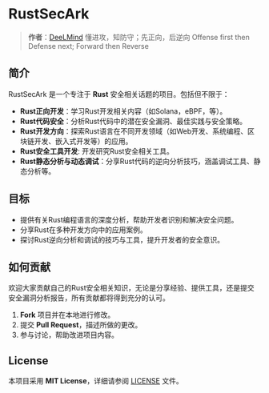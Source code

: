 # RustSecArk

> **作者**：[DeeLMind](https://deelmind.com/)
> 懂进攻，知防守；先正向，后逆向
> Offense first then Defense next; Forward then Reverse

## 简介

RustSecArk 是一个专注于 **Rust** 安全相关话题的项目。包括但不限于：

- **Rust正向开发**：学习Rust开发相关内容（如Solana，eBPF，等）。
- **Rust代码安全**：分析Rust代码中的潜在安全漏洞、最佳实践与安全策略。
- **Rust开发方向**：探索Rust语言在不同开发领域（如Web开发、系统编程、区块链开发、嵌入式开发等）的应用。
- **Rust安全工具开发**: 开发研究Rust安全相关工具。
- **Rust静态分析与动态调试**：分享Rust代码的逆向分析技巧，涵盖调试工具、静态分析等。

## 目标

- 提供有关Rust编程语言的深度分析，帮助开发者识别和解决安全问题。
- 分享Rust在多种开发方向中的应用案例。
- 探讨Rust逆向分析和调试的技巧与工具，提升开发者的安全意识。

## 如何贡献

欢迎大家贡献自己的Rust安全相关知识，无论是分享经验、提供工具，还是提交安全漏洞分析报告，所有贡献都将得到充分的认可。

1. **Fork** 项目并在本地进行修改。
2. 提交 **Pull Request**，描述所做的更改。
3. 参与讨论，帮助改进项目内容。

## License

本项目采用 **MIT License**，详细请参阅 [LICENSE](LICENSE) 文件。